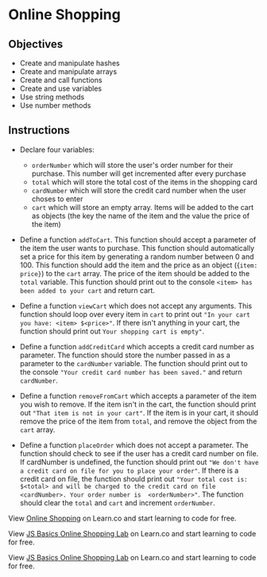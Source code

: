 # Online Shopping

## Objectives
+ Create and manipulate hashes
+ Create and manipulate arrays
+ Create and call functions
+ Create and use variables
+ Use string methods
+ Use number methods


## Instructions

+ Declare four variables: 
	+ `orderNumber` which will store the user's order number for their purchase. This number will get incremented after every purchase
	+ `total` which will store the total cost of the items in the shopping card
	+ `cardNumber` which will store the credit card number when the user choses to enter 
	+ `cart` which will store an empty array. Items will be added to the cart as objects (the key the name of the item and the value the price of the item)
 

+ Define a function `addToCart`. This function should accept a parameter of the item the user wants to purchase. This function should automatically set a price for this item by generating a random number between 0 and 100. This function should add the item and the price as an object ({`item: price}`) to the `cart` array. The price of the item should be added to the `total` variable. This function should print out to the console `<item> has been added to your cart` and return cart.

+ Define a function `viewCart` which does not accept any arguments. This function should loop over every item in `cart` to print out `"In your cart you have: <item> $<price>"`. If there isn't anything in your cart, the function should print out `Your shopping cart is empty"`.

+ Define a function `addCreditCard` which accepts a credit card number as parameter. The function should store the number passed in as a parameter to the `cardNumber` variable. The function should print out to the console `"Your credit card number has been saved."` and return `cardNumber`.

+ Define a function `removeFromCart` which accepts a parameter of the item you wish to remove. If the item isn't in the cart, the function should print out `"That item is not in your cart"`. If the item is in your cart, it should remove the price of the item from `total`, and remove the object from the `cart` array.

+ Define a function `placeOrder` which does not accept a parameter. The function should check to see if the user has a credit card number on file. If cardNumber is undefined, the function should print out `"We don't have a credit card on file for you to place your order"`. If there is a credit card on file, the function should print out `"Your total cost is: $<total> and will be charged to the credit card on file <cardNumber>. Your order number is  <orderNumber>"`. The function should clear the `total` and `cart` and increment `orderNumber`.

<p data-visibility='hidden'>View <a href='https://learn.co/lessons/js-basics-online-shopping-lab' title='Online Shopping'>Online Shopping</a> on Learn.co and start learning to code for free.</p>

<p data-visibility='hidden'>View <a href='https://learn.co/lessons/js-basics-online-shopping-lab'>JS Basics Online Shopping Lab</a> on Learn.co and start learning to code for free.</p>

<p class='util--hide'>View <a href='https://learn.co/lessons/js-basics-online-shopping-lab'>JS Basics Online Shopping Lab</a> on Learn.co and start learning to code for free.</p>
